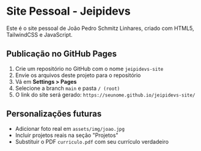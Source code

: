# Site Pessoal - Jeipidevs

Este é o site pessoal de João Pedro Schmitz Linhares, criado com HTML5, TailwindCSS e JavaScript.

## Publicação no GitHub Pages

1. Crie um repositório no GitHub com o nome `jeipidevs-site`
2. Envie os arquivos deste projeto para o repositório
3. Vá em **Settings > Pages**
4. Selecione a branch `main` e pasta `/ (root)`
5. O link do site será gerado: `https://seunome.github.io/jeipidevs-site/`

## Personalizações futuras
- Adicionar foto real em `assets/img/joao.jpg`
- Incluir projetos reais na seção "Projetos"
- Substituir o PDF `curriculo.pdf` com seu currículo verdadeiro
